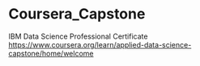# Coursera_Capstone
IBM Data Science Professional Certificate
https://www.coursera.org/learn/applied-data-science-capstone/home/welcome
